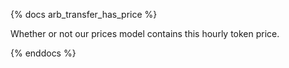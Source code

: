 {% docs arb_transfer_has_price %}

Whether or not our prices model contains this hourly token price. 

{% enddocs %}